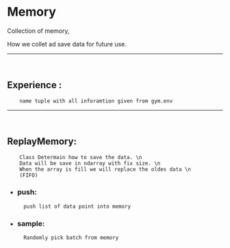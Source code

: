 # Memory

Collection of memory,

How we collet ad save data for future use.


----
<br>

## Experience :
        name tuple with all inforamtion given from gym.env 
----
<br>

## ReplayMemory:
        Class Determain how to save the data. \n
        Data will be save in ndarray with fix size. \n
        When the array is fill we will replace the oldes data \n
        (FIFO)
- ### push:
        push list of data point into memory
- ### sample:
        Randomly pick batch from memory
<br>

